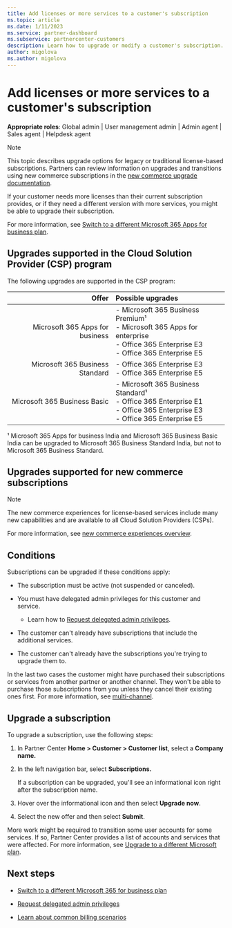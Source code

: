 ```yaml
---
title: Add licenses or more services to a customer's subscription
ms.topic: article
ms.date: 1/11/2023
ms.service: partner-dashboard
ms.subservice: partnercenter-customers
description: Learn how to upgrade or modify a customer's subscription. Add more licenses or move to a different version with more services.
author: migolova
ms.author: migolova
---
```


# Add licenses or more services to a customer's subscription

**Appropriate roles**: Global admin | User management admin | Admin agent | Sales agent | Helpdesk agent

> [!NOTE]
> This topic describes upgrade options for legacy or traditional license-based subscriptions. Partners can review information on upgrades and transitions using new commerce subscriptions in the [new commerce upgrade documentation](create-a-new-subscription.md#upgrade-for-new-commerce-license-based-subscriptions).

If your customer needs more licenses than their current subscription provides, or if they need a different version with more services, you might be able to upgrade their subscription.

For more information, see [Switch to a different Microsoft 365 Apps for business plan](/microsoft-365/commerce/subscriptions/switch-to-a-different-plan).

## Upgrades supported in the Cloud Solution Provider (CSP)  program <a id="upgradesubscription"></a>

The following upgrades are supported in the CSP program:

| Offer | Possible upgrades|
|---:|:---|
| Microsoft 365 Apps for business | - Microsoft 365 Business Premium¹ <br/>  - Microsoft 365 Apps for enterprise <br/> - Office 365 Enterprise E3 <br/> - Office 365 Enterprise E5 <br/> |
| Microsoft 365 Business Standard | - Office 365 Enterprise E3 <br/> - Office 365 Enterprise E5 <br/> |
| Microsoft 365 Business Basic | - Microsoft 365 Business Standard¹ <br/> - Office 365 Enterprise E1 <br/> - Office 365 Enterprise E3<br/> - Office 365 Enterprise E5 <br/> |

¹ Microsoft 365 Apps for business India and Microsoft 365 Business Basic India can be upgraded to Microsoft 365 Business Standard India, but not to Microsoft 365 Business Standard.

## Upgrades supported for new commerce subscriptions<a id="upgradesubscriptionnewcommerce"></a>

> [!NOTE]
> The new commerce experiences for license-based services include many new capabilities and are available to all Cloud Solution Providers (CSPs).
>
> For more information, see [new commerce experiences overview](new-commerce-license-based.md).

## Conditions

Subscriptions can be upgraded if these conditions apply:

- The subscription must be active (not suspended or canceled).

- You must have delegated admin privileges for this customer and service.
  - Learn how to [Request delegated admin privileges](request-a-relationship-with-a-customer.md).

- The customer can't already have subscriptions that include the additional services.

- The customer can't already have the subscriptions you're trying to upgrade them to.

In the last two cases the customer might have purchased their subscriptions or services from another partner or another channel. They won't be able to purchase those subscriptions from you unless they cancel their existing ones first. For more information, see [multi-channel](multichannel.md).

## Upgrade a subscription

To upgrade a subscription, use the following steps:

1. In Partner Center **Home > Customer > Customer list**, select a **Company name.**
2. In the left navigation bar, select **Subscriptions.**

   If a subscription can be upgraded, you'll see an informational icon right after the subscription name.
3. Hover over the informational icon and then select **Upgrade now**.
4. Select the new offer and then select **Submit**.

 More work might be required to transition some user accounts for some services. If so, Partner Center provides a list of accounts and services that were affected. For more information, see [Upgrade to a different Microsoft plan](/microsoft-365/commerce/subscriptions/upgrade-to-different-plan).

## Next steps

- [Switch to a different Microsoft 365 for business plan](/microsoft-365/commerce/subscriptions/switch-to-a-different-plan)

- [Request delegated admin privileges](request-a-relationship-with-a-customer.md)

- [Learn about common billing scenarios](common-billing-scenarios.md)
